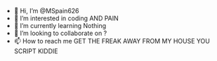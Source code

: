 - 👋 Hi, I’m @MSpain626
- 👀 I’m interested in coding AND PAIN
- 🌱 I’m currently learning Nothing
- 💞️ I’m looking to collaborate on ?
- 📫 How to reach me GET THE FREAK AWAY FROM MY HOUSE YOU SCRIPT KIDDIE

<!---
MSpain626/MSpain626 is a ✨ special ✨ repository because its `README.md` (this file) appears on your GitHub profile.
You can click the Preview link to take a look at your changes.
--->
